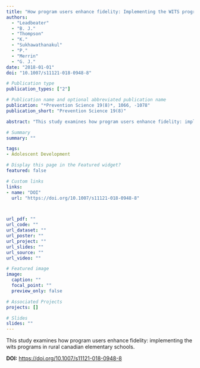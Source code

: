 ```yaml
---
title: "How program users enhance fidelity: Implementing the WITS programs in rural Canadian elementary schools"
authors:
  - "Leadbeater"
  - "B. J."
  - "Thompson"
  - "K."
  - "Sukhawathanakul"
  - "P."
  - "Merrin"
  - "G. J."
date: "2018-01-01"
doi: "10.1007/s11121-018-0948-8"

# Publication type
publication_types: ["2"]

# Publication name and optional abbreviated publication name
publication: "*Prevention Science 19(8)*, 1066, -1078"
publication_short: "Prevention Science 19(8)"

abstract: "This study examines how program users enhance fidelity: implementing the wits programs in rural canadian elementary schools."

# Summary
summary: ""

tags:
- Adolescent Development

# Display this page in the Featured widget?
featured: false

# Custom links
links:
- name: "DOI"
  url: "https://doi.org/10.1007/s11121-018-0948-8"



url_pdf: ""
url_code: ""
url_dataset: ""
url_poster: ""
url_project: ""
url_slides: ""
url_source: ""
url_video: ""

# Featured image
image:
  caption: ""
  focal_point: ""
  preview_only: false

# Associated Projects
projects: []

# Slides
slides: ""
---
```


This study examines how program users enhance fidelity: implementing the wits programs in rural canadian elementary schools.



**DOI:** https://doi.org/10.1007/s11121-018-0948-8

